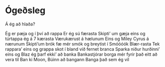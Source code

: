 # Ógeðsleg

Á ég að hlaða?

Ég er pæja og í því að rappa
Er ég sú færasta
Skipti’ um gæja eins og túrtappa
ég á 7 kærasta
Værukærust á hælunum
Eins og Miley Cyrus á nærunum
Skipti’um brók fæ mér smók og breytist í
Smóóóók Blær-rasta
Tek rappara’ eins og grappa skot í bland við fernet branca
Sparka niður hurðinni’ eins og Blaz ég þarf ekki’ að banka
Bankastjórar borga mér fyrir það eitt að vera til
Ban ki Moon, Búinn að bangann Banga það sem ég vil
